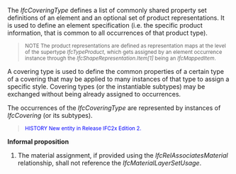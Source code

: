 ﻿The _IfcCoveringType_ defines a list of commonly shared property set definitions of an element and an optional set of product representations. It is used to define an element specification (i.e. the specific product information, that is common to all occurrences of that product type).

> <small>NOTE The product representations are defined as
        representation maps at the level of the supertype
        <i>IfcTypeProduct</i>, which gets assigned by an element
        occurrence instance through the
        <i>IfcShapeRepresentation.Item[1]</i> being an
        <i>IfcMappedItem</i>.</small>
> 


A covering type is used to define the common properties of a certain type of a covering that may be applied to many instances of that type to assign a specific style. Covering types (or the instantiable subtypes) may be exchanged without being already assigned to occurrences.

The occurrences of the _IfcCoveringType_ are represented by instances of _IfcCovering_ (or its subtypes).

> <small><font color="#0000FF">HISTORY New entity in
        Release IFC2x Edition 2.</font></small>
> 


**Informal proposition**

1. The material assignment, if provided using the _IfcRelAssociatesMaterial_ relationship, shall not reference the _IfcMaterialLayerSetUsage_.
